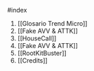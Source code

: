 #index 
1. [[Glosario Trend Micro]]
2. [[Fake AVV & ATTK]]
3. [[HouseCall]]
4. [[Fake AVV & ATTK]]
5. [[RootKitBuster]]
6. [[Credits]]
